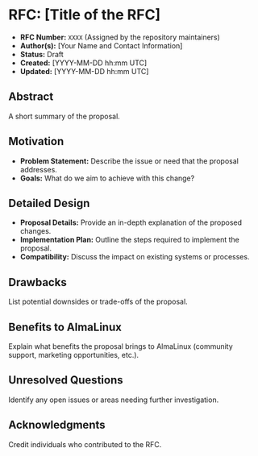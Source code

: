 # RFC: [Title of the RFC]

* **RFC Number:** `XXXX` (Assigned by the repository maintainers)
* **Author(s):** [Your Name and Contact Information]
* **Status:** Draft
* **Created:** [YYYY-MM-DD hh:mm UTC]
* **Updated:** [YYYY-MM-DD hh:mm UTC]

## Abstract

A short summary of the proposal.

## Motivation

* **Problem Statement:** Describe the issue or need that the proposal addresses.
* **Goals:** What do we aim to achieve with this change?

## Detailed Design

* **Proposal Details:** Provide an in-depth explanation of the proposed changes.
* **Implementation Plan:** Outline the steps required to implement the proposal.
* **Compatibility:** Discuss the impact on existing systems or processes.

## Drawbacks

List potential downsides or trade-offs of the proposal.

## Benefits to AlmaLinux

Explain what benefits the proposal brings to AlmaLinux (community support, marketing opportunities, etc.).

## Unresolved Questions

Identify any open issues or areas needing further investigation.

## Acknowledgments

Credit individuals who contributed to the RFC.
